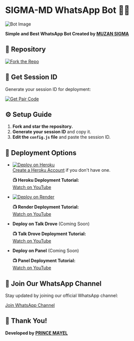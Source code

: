 # SIGMA-MD WhatsApp Bot 🌝💚

![Bot Image](https://i.ibb.co/pjt3Ft0C/subzero-bot.jpg)

**Simple and Best WhatsApp Bot Created by [MUZAN SIGMA](https://github.com/muzantech)**

## 🔗 Repository

[![Fork the Repo](https://img.shields.io/badge/Fork%20Repo-blue?style=for-the-badge)](https://github.com/muzantech/SIGMA-MDX/fork)

## 🔑 Get Session ID

Generate your session ID for deployment:

[![Get Pair Code](https://img.shields.io/badge/%F0%9F%9A%80%20GET%20PAIR%20CODE%20WEB-ffcc00?style=for-the-badge)](https://session3-one.vercel.app/)

## ⚙️ Setup Guide

1. **Fork and star the repository.**
2. **Generate your session ID** and copy it.
3. **Edit the `config.js` file** and paste the session ID.

## 🚀 Deployment Options

- [![Deploy on Heroku](https://www.herokucdn.com/deploy/button.svg)](https://dashboard.heroku.com/new?template=https%3A%2F%2Fgithub.com%2Fmuzantech%2FSIGMA-MDX)  
  [Create a Heroku Account](https://signup.heroku.com/) if you don't have one.
  
  **📺 Heroku Deployment Tutorial:**  
  [Watch on YouTube](https://www.youtube.com/@princetech11)

- [![Deploy on Render](https://render.com/images/deploy-to-render-button.svg)](https://render.com/deploy?repo=https://github.com/muzantech/SIGMA-MDX.git)
  
  **📺 Render Deployment Tutorial:**  
  [Watch on YouTube](https://www.youtube.com/@princetech11)

- **Deploy on Talk Drove** (Coming Soon)  
  
  **📺 Talk Drove Deployment Tutorial:**  
  [Watch on YouTube](https://www.youtube.com/@princetech11)

- **Deploy on Panel** (Coming Soon)  
  
  **📺 Panel Deployment Tutorial:**  
  [Watch on YouTube](https://www.youtube.com/@princetech11)

## 📢 Join Our WhatsApp Channel

Stay updated by joining our official WhatsApp channel:

[Join WhatsApp Channel](https://whatsapp.com/channel/0029Vakd0RY35fLr1MUiwO3O)

## 🙏 Thank You!

**Developed by [PRINCE MAYEL](https://github.com/mayelprince)**

